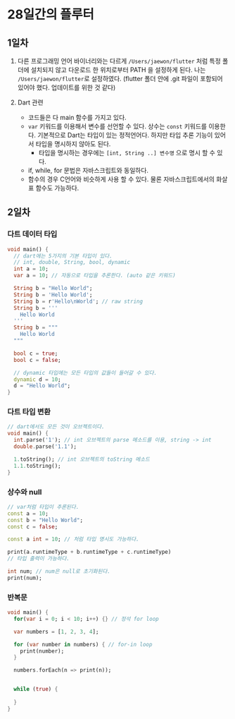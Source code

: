 # 28일간의 플루터

## 1일차
1. 다른 프로그래밍 언어 바이너리와는 다르게 `/Users/jaewon/flutter` 처럼 특정 폴더에 설치되지 않고 다운로드 한 위치로부터 PATH 을 설정하게 된다. 나는 `/Users/jaewon/flutter`로 설정하였다. (flutter 폴더 안에 .git 파일이 포함되어 있어야 했다. 업데이트를 위한 것 같다) 

2. Dart 관련
    - 코드들은 다 main 함수를 가지고 있다.
    - `var` 키워드를 이용해서 변수를 선언할 수 있다. 상수는 `const` 키워드를 이용한다. 기본적으로 Dart는 타입이 있는 정적언어다. 하지만 타입 추론 기능이 있어서 타입을 명시하지 않아도 된다.
      - 타입을 명시하는 경우에는 `[int, String ..] 변수명` 으로 명시 할 수 있다.
    - if, while, for 문법은 자바스크립트와 동일하다.
    - 함수의 경우 C언어와 비슷하게 사용 할 수 있다. 물론 자바스크립트에서의 화살표 함수도 가능하다.

## 2일차
### 다트 데이터 타입
```dart
void main() {
  // dart에는 5가지의 기본 타입이 있다.
  // int, double, String, bool, dynamic
  int a = 10;
  var a = 10; // 자동으로 타입을 추론한다. (auto 같은 키워드)

  String b = "Hello World";
  String b = 'Hello World';
  String b = r'Hello\nWorld'; // raw string
  String b = '''
    Hello World
  '''
  String b = """
    Hello World
  """

  bool c = true;
  bool c = false;

  // dynamic 타입에는 모든 타입의 값들이 들어갈 수 있다.
  dynamic d = 10;
  d = "Hello World";
}
```

### 다트 타입 변환
```dart
// dart에서도 모든 것이 오브젝트이다.
void main() {
  int.parse('1'); // int 오브젝트의 parse 메소드를 이용, string -> int
  double.parse('1.1');

  1.toString(); // int 오브젝트의 toString 메소드
  1.1.toString();
}
```

### 상수와 null
```dart
// var처럼 타입이 추론된다.
const a = 10;
const b = "Hello World";
const c = false;

const a int = 10; // 처럼 타입 명시도 가능하다.

print(a.runtimeType + b.runtimeType + c.runtimeType)
// 타입 출력이 가능하다.

int num; // num은 null로 초기화된다.
print(num);
```

### 반복문
```dart
void main() {
  for(var i = 0; i < 10; i++) {} // 정석 for loop

  var numbers = [1, 2, 3, 4];

  for (var number in numbers) { // for-in loop
    print(number);
  }

  numbers.forEach(n => print(n));


  while (true) {
    
  }
}
```
